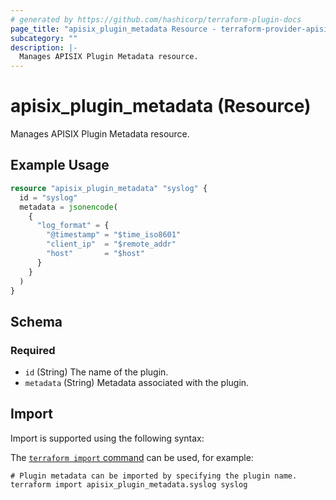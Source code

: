```yaml
---
# generated by https://github.com/hashicorp/terraform-plugin-docs
page_title: "apisix_plugin_metadata Resource - terraform-provider-apisix"
subcategory: ""
description: |-
  Manages APISIX Plugin Metadata resource.
---
```


# apisix_plugin_metadata (Resource)

Manages APISIX Plugin Metadata resource.

## Example Usage

```terraform
resource "apisix_plugin_metadata" "syslog" {
  id = "syslog"
  metadata = jsonencode(
    {
      "log_format" = {
        "@timestamp" = "$time_iso8601"
        "client_ip"  = "$remote_addr"
        "host"       = "$host"
      }
    }
  )
}
```

<!-- schema generated by tfplugindocs -->
## Schema

### Required

- `id` (String) The name of the plugin.
- `metadata` (String) Metadata associated with the plugin.

## Import

Import is supported using the following syntax:

The [`terraform import` command](https://developer.hashicorp.com/terraform/cli/commands/import) can be used, for example:

```shell
# Plugin metadata can be imported by specifying the plugin name.
terraform import apisix_plugin_metadata.syslog syslog
```
